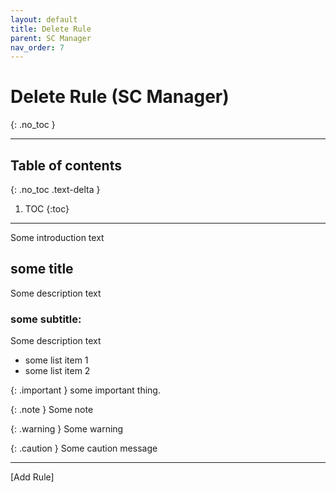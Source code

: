 ```yaml
---
layout: default
title: Delete Rule
parent: SC Manager
nav_order: 7
---
```


# Delete Rule (SC Manager)
{: .no_toc }

---



## Table of contents
{: .no_toc .text-delta }

1. TOC
{:toc}

---
Some introduction text

## some title

Some description text

### some subtitle:
Some description text

- some list item 1
- some list item 2

{: .important }
some important thing.

{: .note }
Some note

{: .warning }
Some warning

{: .caution }
Some caution message


---

<div class="prev-next">
<div markdown="1">
[Add Rule]
</div>
<div markdown="1">
</div>
</div>

[Delete Sol Cerberus APP]: ../delete-sol-cerberus-app
[Add Rule]: ../add-rule